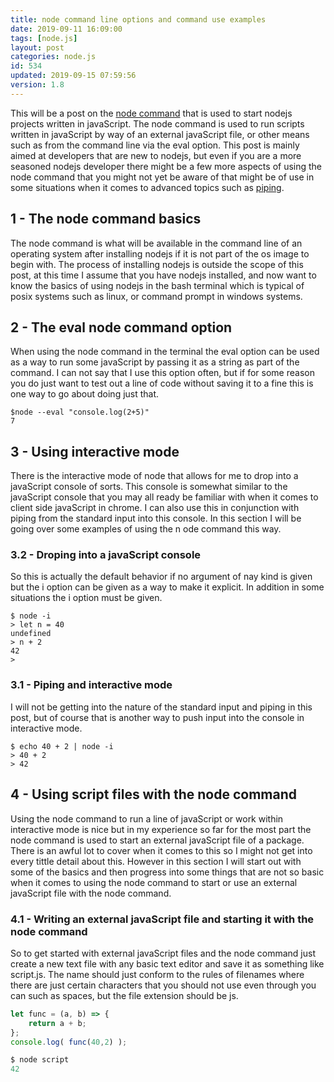 ```yaml
---
title: node command line options and command use examples
date: 2019-09-11 16:09:00
tags: [node.js]
layout: post
categories: node.js
id: 534
updated: 2019-09-15 07:59:56
version: 1.8
---
```


This will be a post on the [node command](https://nodejs.org/api/cli.html) that is used to start nodejs projects written in javaScript. The node command is used to run scripts written in javaScript by way of an external javaScript file, or other means such as from the command line via the eval option. This post is mainly aimed at developers that are new to nodejs, but even if you are a more seasoned nodejs developer there might be a few more aspects of using the node command that you might not yet be aware of that might be of use in some situations when it comes to advanced topics such as [piping](https://en.wikipedia.org/wiki/Pipeline_(Unix)).

<!-- more -->

## 1 - The node command basics

The node command is what will be available in the command line of an operating system after installing nodejs if it is not part of the os image to begin with. The process of installing nodejs is outside the scope of this post, at this time I assume that you have nodejs installed, and now want to know the basics of using nodejs in the bash terminal which is typical of posix systems such as linux, or command prompt in windows systems.

## 2 - The eval node command option

When using the node command in the terminal the eval option can be used as a way to run some javaScript by passing it as a string as part of the command. I can not say that I use this option often, but if for some reason you do just want to test out a line of code without saving it to a fine this is one way to go about doing just that.

```
$node --eval "console.log(2+5)"
7
```

## 3 - Using interactive mode

There is the interactive mode of node that allows for me to drop into a javaScript console of sorts. This console is somewhat similar to the javaScript console that you may all ready be familiar with when it comes to client side javaScript in chrome. I can also use this in conjunction with piping from the standard input into this console. In this section I will be going over some examples of using the n ode command this way.

### 3.2 - Droping into a javaScript console

So this is actually the default behavior if no argument of nay kind is given but the i option can be given as a way to make it explicit. In addition in some situations the i option must be given.

```
$ node -i
> let n = 40
undefined
> n + 2 
42
> 
```

### 3.1 - Piping and interactive mode

I will not be getting into the nature of the standard input and piping in this post, but of course that is another way to push input into the console in interactive mode.

```
$ echo 40 + 2 | node -i
> 40 + 2
> 42
```

## 4 - Using script files with the node command

Using the node command to run a line of javaScript or work within interactive mode is nice but in my experience so far for the most part the node command is used to start an external javaScript file of a package. There is an awful lot to cover when it comes to this so I might not get into every tittle detail about this. However in this section I will start out with some of the basics and then progress into some things that are not so basic when it comes to using the node command to start or use an external javaScript file with the node command.

### 4.1 - Writing an external javaScript file and starting it with the node command

So to get started with external javaScript files and the node command just create a new text file with any basic text editor and save it as something like script.js. The name should just conform to the rules of filenames where there are just certain characters that you should not use even through you can such as spaces, but the file extension should be js.

```js
let func = (a, b) => {
    return a + b;
};
console.log( func(40,2) );
```

```js
$ node script
42
```